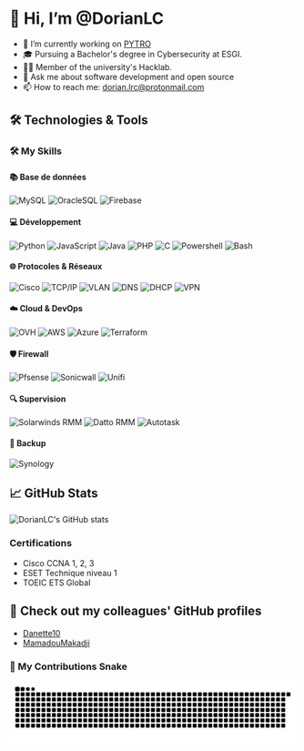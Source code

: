 # 👋 Hi, I’m @DorianLC

- 🔭 I’m currently working on [PYTRO](https://github.com/Danette10/PYTRO-api)
- 🎓 Pursuing a Bachelor's degree in Cybersecurity at ESGI.
- 🐱‍💻 Member of the university's Hacklab.
- 💬 Ask me about software development and open source
- 📫 How to reach me: [dorian.lrc@protonmail.com](mailto:dorian.lrc@protonmail.com)

## 🛠 Technologies & Tools
### 🛠️ My Skills

#### 📚 Base de données
![MySQL](https://img.shields.io/badge/MySQL-4479A1?style=for-the-badge&logo=mysql&logoColor=white)
![OracleSQL](https://img.shields.io/badge/OracleSQL-F80000?style=for-the-badge&logo=oracle&logoColor=white)
![Firebase](https://img.shields.io/badge/Firebase-FFCA28?style=for-the-badge&logo=firebase&logoColor=black)

#### 💻 Développement
![Python](https://img.shields.io/badge/Python-3776AB?style=for-the-badge&logo=python&logoColor=white)
![JavaScript](https://img.shields.io/badge/JavaScript-F7DF1E?style=for-the-badge&logo=javascript&logoColor=black)
![Java](https://img.shields.io/badge/Java-007396?style=for-the-badge&logo=java&logoColor=white)
![PHP](https://img.shields.io/badge/PHP-777BB4?style=for-the-badge&logo=php&logoColor=white)
![C](https://img.shields.io/badge/C-A8B9CC?style=for-the-badge&logo=c&logoColor=black)
![Powershell](https://img.shields.io/badge/Powershell-5391FE?style=for-the-badge&logo=powershell&logoColor=white)
![Bash](https://img.shields.io/badge/Bash-4EAA25?style=for-the-badge&logo=gnubash&logoColor=white)

#### 🌐 Protocoles & Réseaux
![Cisco](https://img.shields.io/badge/Cisco-1BA0D7?style=for-the-badge&logo=cisco&logoColor=white)
![TCP/IP](https://img.shields.io/badge/TCP/IP-008080?style=for-the-badge)
![VLAN](https://img.shields.io/badge/VLAN-000000?style=for-the-badge)
![DNS](https://img.shields.io/badge/DNS-1E90FF?style=for-the-badge)
![DHCP](https://img.shields.io/badge/DHCP-FF4500?style=for-the-badge)
![VPN](https://img.shields.io/badge/VPN-008080?style=for-the-badge)

#### ☁️ Cloud & DevOps
![OVH](https://img.shields.io/badge/OVH-123F6D?style=for-the-badge)
![AWS](https://img.shields.io/badge/AWS-232F3E?style=for-the-badge&logo=amazonaws&logoColor=white)
![Azure](https://img.shields.io/badge/Azure-0078D4?style=for-the-badge&logo=microsoftazure&logoColor=white)
![Terraform](https://img.shields.io/badge/Terraform-623CE4?style=for-the-badge&logo=terraform&logoColor=white)

#### 🛡️ Firewall
![Pfsense](https://img.shields.io/badge/Pfsense-003366?style=for-the-badge&logo=pfsense&logoColor=white)
![Sonicwall](https://img.shields.io/badge/Sonicwall-FF6600?style=for-the-badge)
![Unifi](https://img.shields.io/badge/Unifi-00758F?style=for-the-badge)

#### 🔍 Supervision
![Solarwinds RMM](https://img.shields.io/badge/Solarwinds%20RMM-F05125?style=for-the-badge)
![Datto RMM](https://img.shields.io/badge/Datto%20RMM-009EDC?style=for-the-badge)
![Autotask](https://img.shields.io/badge/Autotask-0075C9?style=for-the-badge)

#### 💾 Backup
![Synology](https://img.shields.io/badge/Synology-B5B5B6?style=for-the-badge&logo=synology&logoColor=black)

## 📈 GitHub Stats

![DorianLC's GitHub stats](https://github-readme-stats.vercel.app/api?username=DorianLC&show_icons=true&theme=radical)

### Certifications

- Cisco CCNA 1, 2, 3
- ESET Technique niveau 1
- TOEIC ETS Global 

## 🤝 Check out my colleagues' GitHub profiles

- [Danette10](https://github.com/Danette10)
- [MamadouMakadji](https://github.com/mamadoumakadji)

### 🐍 My Contributions Snake
![Snake animation](https://github.com/DorianLC/DorianLC/blob/output/github-snake-dark.svg)



